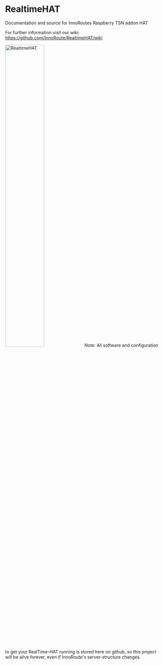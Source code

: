 # RealtimeHAT
Documentation and source for InnoRoutes Raspberry TSN addon HAT

For further information visit our wiki: https://github.com/InnoRoute/RealtimeHAT/wiki

<img src="https://github.com/InnoRoute/RealtimeHAT/wiki/pictures/rthatnewpic.jpg" alt="RealtimeHAT" width="50%"/>
Note: All software and configuration to get your RealTime-HAT running is stored here on github, so this project will be alive forever, even if InnoRoute's server-structure changes.
